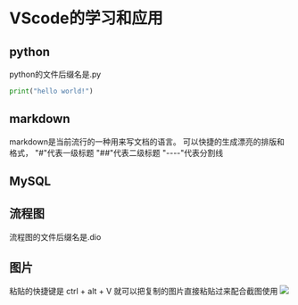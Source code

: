 # VScode的学习和应用
## python
python的文件后缀名是.py
```py
print("hello world!")
```
## markdown
markdown是当前流行的一种用来写文档的语言。
可以快捷的生成漂亮的排版和格式，
"#"代表一级标题
"##"代表二级标题
"----"代表分割线
## MySQL

## 流程图
流程图的文件后缀名是.dio
## 图片
粘贴的快捷键是
ctrl + alt + V
就可以把复制的图片直接粘贴过来配合截图使用
![](2020-06-01-15-55-36.png)



